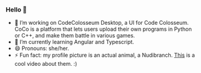 ### Hello 👋


- 🔭 I’m working on CodeColosseum Desktop, a UI for Code Colosseum. CoCo is a platform that lets users upload their own programs in Python or C++, and make them battle in various games.
- 🌱 I’m currently learning Angular and Typescript. 
- 😄 Pronouns: she/her.
- ⚡ Fun fact: my profile picture is an actual animal, a Nudibranch. <a href="https://www.youtube.com/watch?v=F7V8DRfZBQI">This</a> is a cool video about them. :)
